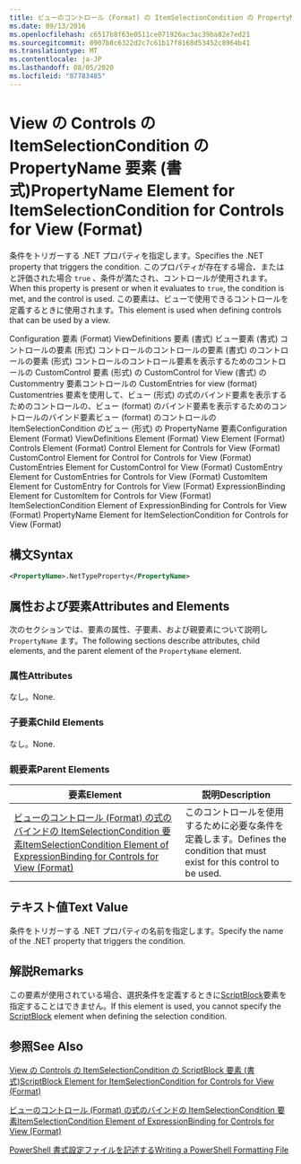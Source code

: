 ```yaml
---
title: ビューのコントロール (Format) の ItemSelectionCondition の PropertyName 要素 |Microsoft Docs
ms.date: 09/13/2016
ms.openlocfilehash: c6517b8f63e0511ce071926ac3ac39ba82e7ed21
ms.sourcegitcommit: 0907b8c6322d2c7c61b17f8168d53452c8964b41
ms.translationtype: MT
ms.contentlocale: ja-JP
ms.lasthandoff: 08/05/2020
ms.locfileid: "87783485"
---
```

# <a name="propertyname-element-for-itemselectioncondition-for-controls-for-view-format"></a><span data-ttu-id="e8ca8-102">View の Controls の ItemSelectionCondition の PropertyName 要素 (書式)</span><span class="sxs-lookup"><span data-stu-id="e8ca8-102">PropertyName Element for ItemSelectionCondition for Controls for View (Format)</span></span>

<span data-ttu-id="e8ca8-103">条件をトリガーする .NET プロパティを指定します。</span><span class="sxs-lookup"><span data-stu-id="e8ca8-103">Specifies the .NET property that triggers the condition.</span></span> <span data-ttu-id="e8ca8-104">このプロパティが存在する場合、またはと評価された場合 `true` 、条件が満たされ、コントロールが使用されます。</span><span class="sxs-lookup"><span data-stu-id="e8ca8-104">When this property is present or when it evaluates to `true`, the condition is met, and the control is used.</span></span> <span data-ttu-id="e8ca8-105">この要素は、ビューで使用できるコントロールを定義するときに使用されます。</span><span class="sxs-lookup"><span data-stu-id="e8ca8-105">This element is used when defining controls that can be used by a view.</span></span>

<span data-ttu-id="e8ca8-106">Configuration 要素 (Format) ViewDefinitions 要素 (書式) ビュー要素 (書式) コントロールの要素 (形式) コントロールのコントロールの要素 (書式) のコントロールの要素 (形式) コントロールのコントロール要素を表示するためのコントロールの CustomControl 要素 (形式) の CustomControl for View (書式) の Custommentry 要素コントロールの CustomEntries for view (format) Customentries 要素を使用して、ビュー (形式) の式のバインド要素を表示するためのコントロールの、ビュー (format) のバインド要素を表示するためのコントロールのバインド要素ビュー (format) のコントロールの ItemSelectionCondition のビュー (形式) の PropertyName 要素</span><span class="sxs-lookup"><span data-stu-id="e8ca8-106">Configuration Element (Format) ViewDefinitions Element (Format) View Element (Format) Controls Element (Format) Control Element for Controls for View (Format) CustomControl Element for Control for Controls for View (Format) CustomEntries Element for CustomControl for View (Format) CustomEntry Element for CustomEntries for Controls for View (Format) CustomItem Element for CustomEntry for Controls for View (Format) ExpressionBinding Element for CustomItem for Controls for View (Format) ItemSelectionCondition Element of ExpressionBinding for Controls for View (Format) PropertyName Element for ItemSelectionCondition for Controls for View (Format)</span></span>

## <a name="syntax"></a><span data-ttu-id="e8ca8-107">構文</span><span class="sxs-lookup"><span data-stu-id="e8ca8-107">Syntax</span></span>

```xml
<PropertyName>.NetTypeProperty</PropertyName>
```

## <a name="attributes-and-elements"></a><span data-ttu-id="e8ca8-108">属性および要素</span><span class="sxs-lookup"><span data-stu-id="e8ca8-108">Attributes and Elements</span></span>

<span data-ttu-id="e8ca8-109">次のセクションでは、要素の属性、子要素、および親要素について説明し `PropertyName` ます。</span><span class="sxs-lookup"><span data-stu-id="e8ca8-109">The following sections describe attributes, child elements, and the parent element of the `PropertyName` element.</span></span>

### <a name="attributes"></a><span data-ttu-id="e8ca8-110">属性</span><span class="sxs-lookup"><span data-stu-id="e8ca8-110">Attributes</span></span>

<span data-ttu-id="e8ca8-111">なし。</span><span class="sxs-lookup"><span data-stu-id="e8ca8-111">None.</span></span>

### <a name="child-elements"></a><span data-ttu-id="e8ca8-112">子要素</span><span class="sxs-lookup"><span data-stu-id="e8ca8-112">Child Elements</span></span>

<span data-ttu-id="e8ca8-113">なし。</span><span class="sxs-lookup"><span data-stu-id="e8ca8-113">None.</span></span>

### <a name="parent-elements"></a><span data-ttu-id="e8ca8-114">親要素</span><span class="sxs-lookup"><span data-stu-id="e8ca8-114">Parent Elements</span></span>

|<span data-ttu-id="e8ca8-115">要素</span><span class="sxs-lookup"><span data-stu-id="e8ca8-115">Element</span></span>|<span data-ttu-id="e8ca8-116">説明</span><span class="sxs-lookup"><span data-stu-id="e8ca8-116">Description</span></span>|
|-------------|-----------------|
|[<span data-ttu-id="e8ca8-117">ビューのコントロール (Format) の式のバインドの ItemSelectionCondition 要素</span><span class="sxs-lookup"><span data-stu-id="e8ca8-117">ItemSelectionCondition Element of ExpressionBinding for Controls for View (Format)</span></span>](./itemselectioncondition-element-for-expressionbinding-for-controls-for-view-format.md)|<span data-ttu-id="e8ca8-118">このコントロールを使用するために必要な条件を定義します。</span><span class="sxs-lookup"><span data-stu-id="e8ca8-118">Defines the condition that must exist for this control to be used.</span></span>|

## <a name="text-value"></a><span data-ttu-id="e8ca8-119">テキスト値</span><span class="sxs-lookup"><span data-stu-id="e8ca8-119">Text Value</span></span>

<span data-ttu-id="e8ca8-120">条件をトリガーする .NET プロパティの名前を指定します。</span><span class="sxs-lookup"><span data-stu-id="e8ca8-120">Specify the name of the .NET property that triggers the condition.</span></span>

## <a name="remarks"></a><span data-ttu-id="e8ca8-121">解説</span><span class="sxs-lookup"><span data-stu-id="e8ca8-121">Remarks</span></span>

<span data-ttu-id="e8ca8-122">この要素が使用されている場合、選択条件を定義するときに[ScriptBlock](./scriptblock-element-for-itemselectioncondition-for-controls-for-view-format.md)要素を指定することはできません。</span><span class="sxs-lookup"><span data-stu-id="e8ca8-122">If this element is used, you cannot specify the [ScriptBlock](./scriptblock-element-for-itemselectioncondition-for-controls-for-view-format.md) element when defining the selection condition.</span></span>

## <a name="see-also"></a><span data-ttu-id="e8ca8-123">参照</span><span class="sxs-lookup"><span data-stu-id="e8ca8-123">See Also</span></span>

[<span data-ttu-id="e8ca8-124">View の Controls の ItemSelectionCondition の ScriptBlock 要素 (書式)</span><span class="sxs-lookup"><span data-stu-id="e8ca8-124">ScriptBlock Element for ItemSelectionCondition for Controls for View (Format)</span></span>](./scriptblock-element-for-itemselectioncondition-for-controls-for-view-format.md)

[<span data-ttu-id="e8ca8-125">ビューのコントロール (Format) の式のバインドの ItemSelectionCondition 要素</span><span class="sxs-lookup"><span data-stu-id="e8ca8-125">ItemSelectionCondition Element of ExpressionBinding for Controls for View (Format)</span></span>](./itemselectioncondition-element-for-expressionbinding-for-controls-for-view-format.md)

[<span data-ttu-id="e8ca8-126">PowerShell 書式設定ファイルを記述する</span><span class="sxs-lookup"><span data-stu-id="e8ca8-126">Writing a PowerShell Formatting File</span></span>](./writing-a-powershell-formatting-file.md)
